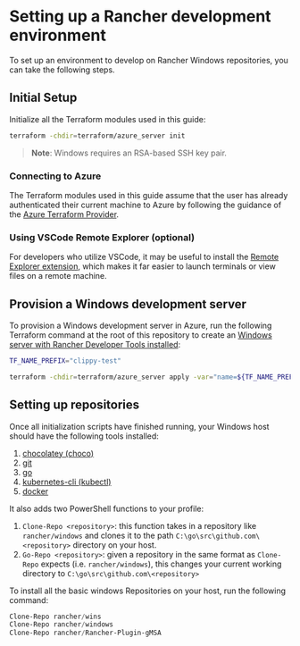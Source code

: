 # Setting up a Rancher development environment

To set up an environment to develop on Rancher Windows repositories, you can take the following steps.

## Initial Setup

Initialize all the Terraform modules used in this guide:

```bash
terraform -chdir=terraform/azure_server init
```

> **Note**: Windows requires an RSA-based SSH key pair.

### Connecting to Azure

The Terraform modules used in this guide assume that the user has already authenticated their current machine to Azure by following the guidance of the [Azure Terraform Provider](https://registry.terraform.io/providers/hashicorp/azurerm/latest/docs#authenticating-to-azure).

### Using VSCode Remote Explorer (optional)

For developers who utilize VSCode, it may be useful to install the [Remote Explorer extension](https://marketplace.visualstudio.com/items?itemName=ms-vscode.remote-explorer), which makes it far easier to launch terminals or view files on a remote machine.

## Provision a Windows development server

To provision a Windows development server in Azure, run the following Terraform command at the root of this repository to create an [Windows server with Rancher Developer Tools installed](../../terraform/azure_server):

```bash
TF_NAME_PREFIX="clippy-test"

terraform -chdir=terraform/azure_server apply -var="name=${TF_NAME_PREFIX}-server" -var-file="examples/windows_dev.tfvars"
```

## Setting up repositories

Once all initialization scripts have finished running, your Windows host should have the following tools installed:

1. [chocolatey (choco)](https://chocolatey.org/)
2. [git](https://git-scm.com/)
3. [go](https://golang.org/)
4. [kubernetes-cli (kubectl)](https://community.chocolatey.org/packages/kubernetes-cli)
5. [docker](https://www.docker.com)

It also adds two PowerShell functions to your profile:

1. `Clone-Repo <repository>`: this function takes in a repository like `rancher/windows` and clones it to the path `C:\go\src\github.com\<repository>` directory on your host.
2. `Go-Repo <repository>`: given a repository in the same format as `Clone-Repo` expects (i.e. `rancher/windows`), this changes your current working directory to `C:\go\src\github.com\<repository>`

To install all the basic windows Repositories on your host, run the following command:

```powershell
Clone-Repo rancher/wins
Clone-Repo rancher/windows
Clone-Repo rancher/Rancher-Plugin-gMSA
```
